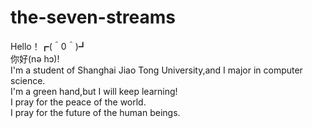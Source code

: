 # the-seven-streams
Hello！┏(＾0＾)┛\
你好(nə hɔ)!\
I'm a student of Shanghai Jiao Tong University,and I major in computer science.\
I'm a green hand,but I will keep learning!\
I pray for the peace of the world.\
I pray for the future of the human beings.

